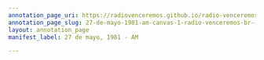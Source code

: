 ```yaml
---
annotation_page_uri: https://radiovenceremos.github.io/radio-venceremos-espanol/annotations/27-de-mayo-1981-am-canvas-1-radio-venceremos-br--fmln.json
annotation_page_slug: 27-de-mayo-1981-am-canvas-1-radio-venceremos-br--fmln
layout: annotation_page
manifest_label: 27 de mayo, 1981 - AM

---
```

